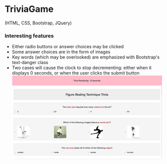 # TriviaGame
(HTML, CSS, Bootstrap, JQuery)
### Interesting features
* Either radio buttons or answer choices may be clicked 
* Some answer choices are in the form of images
* Key words (which may be overlooked) are emphasized with Bootstrap's text-danger class
* Two cases will cause the clock to stop decrementing: either when it displays 0 seconds, or when the user clicks the submit button
![Trivia Game](images/Trivia-Game.png)
